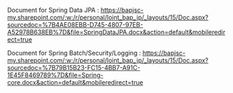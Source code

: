 Document for Spring Data JPA : https://bapjsc-my.sharepoint.com/:w:/r/personal/loint_bap_jp/_layouts/15/Doc.aspx?sourcedoc=%7B4AE08EBB-D745-4807-97EB-A52978B638EB%7D&file=SpringDataJPA.docx&action=default&mobileredirect=true



Document for Spring Batch/Security/Logging : https://bapjsc-my.sharepoint.com/:w:/r/personal/loint_bap_jp/_layouts/15/Doc.aspx?sourcedoc=%7B79B15B23-FC15-4BB7-A91C-1E45F8469789%7D&file=Spring-core.docx&action=default&mobileredirect=true
